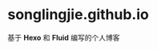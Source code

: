 # songlingjie.github.io
基于 **Hexo**  和 **Fluid** 编写的个人博客

[Hexo]: https://hexo.io/zh-cn/
[Fluid]: https://hexo.fluid-dev.com/


